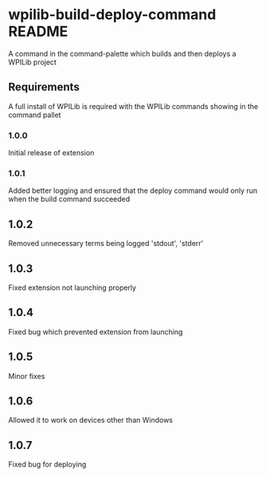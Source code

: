 # wpilib-build-deploy-command README

A command in the command-palette which builds and then deploys a WPILib project

## Requirements

A full install of WPILib is required with the WPILib commands showing in the command pallet

### 1.0.0

Initial release of extension

### 1.0.1

Added better logging and ensured that the deploy command would only run when the build command succeeded

## 1.0.2

Removed unnecessary terms being logged 'stdout', 'stderr'

## 1.0.3

Fixed extension not launching properly

## 1.0.4

Fixed bug which prevented extension from launching

## 1.0.5

Minor fixes

## 1.0.6

Allowed it to work on devices other than Windows

## 1.0.7

Fixed bug for deploying

